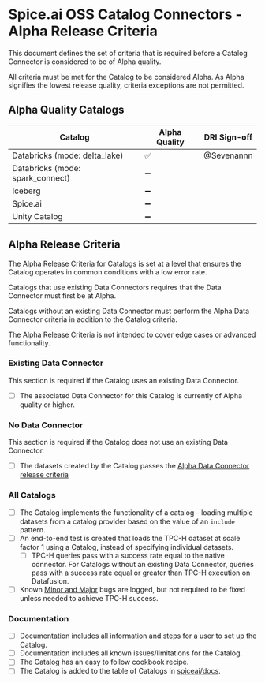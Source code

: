 # Spice.ai OSS Catalog Connectors - Alpha Release Criteria

This document defines the set of criteria that is required before a Catalog Connector is considered to be of Alpha quality.

All criteria must be met for the Catalog to be considered Alpha. As Alpha signifies the lowest release quality, criteria exceptions are not permitted.

## Alpha Quality Catalogs

| Catalog                          | Alpha Quality | DRI Sign-off |
| -------------------------------- | ------------- | ------------ |
| Databricks (mode: delta_lake)    | ✅            | @Sevenannn   |
| Databricks (mode: spark_connect) | ➖            |              |
| Iceberg                          | ➖            |              |
| Spice.ai                         | ➖            |              |
| Unity Catalog                    | ➖            |              |

## Alpha Release Criteria

The Alpha Release Criteria for Catalogs is set at a level that ensures the Catalog operates in common conditions with a low error rate.

Catalogs that use existing Data Connectors requires that the Data Connector must first be at Alpha.

Catalogs without an existing Data Connector must perform the Alpha Data Connector criteria in addition to the Catalog criteria.

The Alpha Release Criteria is not intended to cover edge cases or advanced functionality.

### Existing Data Connector

This section is required if the Catalog uses an existing Data Connector.

- [ ] The associated Data Connector for this Catalog is currently of Alpha quality or higher.

### No Data Connector

This section is required if the Catalog does not use an existing Data Connector.

- [ ] The datasets created by the Catalog passes the [Alpha Data Connector release criteria](../connectors/alpha.md)

### All Catalogs

- [ ] The Catalog implements the functionality of a catalog - loading multiple datasets from a catalog provider based on the value of an `include` pattern.
- [ ] An end-to-end test is created that loads the TPC-H dataset at scale factor 1 using a Catalog, instead of specifying individual datasets.
  - [ ] TPC-H queries pass with a success rate equal to the native connector. For Catalogs without an existing Data Connector, queries pass with a success rate equal or greater than TPC-H execution on Datafusion.
- [ ] Known [Minor and Major](../definitions.md) bugs are logged, but not required to be fixed unless needed to achieve TPC-H success.

### Documentation

- [ ] Documentation includes all information and steps for a user to set up the Catalog.
- [ ] Documentation includes all known issues/limitations for the Catalog.
- [ ] The Catalog has an easy to follow cookbook recipe.
- [ ] The Catalog is added to the table of Catalogs in [spiceai/docs](https://github.com/spiceai/docs).
